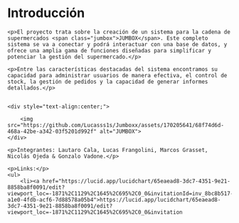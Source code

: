 <body>
    <h1>Introducción</h1>

    <p>El proyecto trata sobre la creación de un sistema para la cadena de supermercados <span class="jumbox">JUMBOX</span>. Este completo sistema se va a conectar y podrá interactuar con una base de datos, y ofrece una amplia gama de funciones diseñadas para simplificar y potenciar la gestión del supermercado.</p>

    <p>Entre las características destacadas del sistema encontramos su capacidad para administrar usuarios de manera efectiva, el control de stock, la gestión de pedidos y la capacidad de generar informes detallados.</p>

 
    <div style="text-align:center;">
    
        <img src="https://github.com/Lucasss1s/Jumboxx/assets/170205641/68f74d6d-468a-42be-a342-03f5201d992f" alt="JUMBOX">
    </div>

    <p>Integrantes: Lautaro Cala, Lucas Frangolini, Marcos Grasset, Nicolás Ojeda & Gonzalo Vadone.</p>

    <p>Links:</p>
    <ul>
        <li><a href="https://lucid.app/lucidchart/65eaead8-3dc7-4351-9e21-8858ba8f0091/edit?viewport_loc=-1871%2C1129%2C1645%2C695%2C0_0&invitationId=inv_8bc8b517-a1e0-4fdb-acf6-7d88578a05b4">https://lucid.app/lucidchart/65eaead8-3dc7-4351-9e21-8858ba8f0091/edit?viewport_loc=-1871%2C1129%2C1645%2C695%2C0_0&invitation
